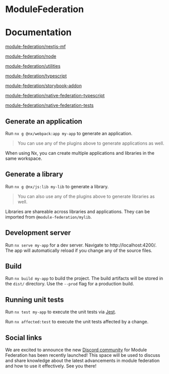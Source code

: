 # ModuleFederation

# Documentation

[module-federation/nextjs-mf](./packages/nextjs-mf)

[module-federation/node](./packages/node)

[module-federation/utilities](./packages/utilities)

[module-federation/typescript](./packages/typescript)

[module-federation/storybook-addon](./packages/storybook-addon)

[module-federation/native-federation-typescript](./packages/native-federation-typescript)

[module-federation/native-federation-tests](./packages/native-federation-tests)

## Generate an application

Run `nx g @nx/webpack:app my-app` to generate an application.

> You can use any of the plugins above to generate applications as well.

When using Nx, you can create multiple applications and libraries in the same workspace.

## Generate a library

Run `nx g @nx/js:lib my-lib` to generate a library.

> You can also use any of the plugins above to generate libraries as well.

Libraries are shareable across libraries and applications. They can be imported from `@module-federation/mylib`.

## Development server

Run `nx serve my-app` for a dev server. Navigate to http://localhost:4200/. The app will automatically reload if you change any of the source files.

## Build

Run `nx build my-app` to build the project. The build artifacts will be stored in the `dist/` directory. Use the `--prod` flag for a production build.

## Running unit tests

Run `nx test my-app` to execute the unit tests via [Jest](https://jestjs.io).

Run `nx affected:test` to execute the unit tests affected by a change.

## Social links

We are excited to announce the new [Discord community](https://discord.gg/T8c6yAxkbv) for Module Federation has been recently launched! This space will be used to discuss and share knowledge about the latest advancements in module federation and how to use it effectively. See you there!
